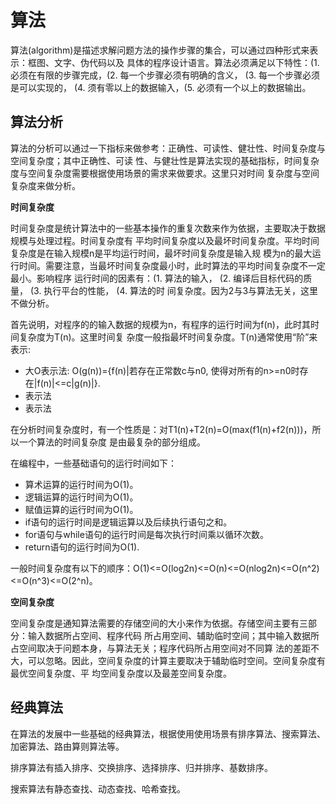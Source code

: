 # 算法

算法(algorithm)是描述求解问题方法的操作步骤的集合，可以通过四种形式来表示：框图、文字、伪代码以及
具体的程序设计语言。算法必须满足以下特性：(1. 必须在有限的步骤完成，(2. 每一个步骤必须有明确的含义，
(3. 每一个步骤必须是可以实现的， (4. 须有零以上的数据输入，(5. 必须有一个以上的数据输出。

## 算法分析

算法的分析可以通过一下指标来做参考：正确性、可读性、健壮性、时间复杂度与空间复杂度；其中正确性、可读
性、与健壮性是算法实现的基础指标，时间复杂度与空间复杂度需要根据使用场景的需求来做要求。这里只对时间
复杂度与空间复杂度来做分析。

**时间复杂度**

时间复杂度是统计算法中的一些基本操作的重复次数来作为依据，主要取决于数据规模与处理过程。时间复杂度有
平均时间复杂度以及最坏时间复杂度。平均时间复杂度是在输入规模n是平均运行时间，最坏时间复杂度是输入规
模为n的最大运行时间。需要注意，当最坏时间复杂度最小时，此时算法的平均时间复杂度不一定最小。影响程序
运行时间的因素有：(1. 算法的输入， (2. 编译后目标代码的质量， (3. 执行平台的性能， (4. 算法的时
间复杂度。因为2与3与算法无关，这里不做分析。

首先说明，对程序的的输入数据的规模为n，有程序的运行时间为f(n)，此时其时间复杂度为T(n)。这里时间复
杂度一般指最坏时间复杂度。T(n)通常使用“阶”来表示:

* 大O表示法: O(g(n))={f(n)|若存在正常数c与n0, 使得对所有的n>=n0时存在|f(n)|<=c|g(n)|}.
* 表示法
* 表示法

在分析时间复杂度时，有一个性质是：对T1(n)+T2(n)=O(max(f1(n)+f2(n)))，所以一个算法的时间复杂度
是由最复杂的部分组成。

在编程中，一些基础语句的运行时间如下：

* 算术运算的运行时间为O(1)。
* 逻辑运算的运行时间为O(1)。
* 赋值运算的运行时间为O(1)。
* if语句的运行时间是逻辑运算以及后续执行语句之和。
* for语句与while语句的运行时间是每次执行时间乘以循环次数。
* return语句的运行时间为O(1).

一般时间复杂度有以下的顺序：O(1)<=O(log2n)<=O(n)<=O(nlog2n)<=O(n^2)<=O(n^3)<=O(2^n)。

**空间复杂度**

空间复杂度是通知算法需要的存储空间的大小来作为依据。存储空间主要有三部分：输入数据所占空间、程序代码
所占用空间、辅助临时空间；其中输入数据所占空间取决于问题本身，与算法无关；程序代码所占用空间对不同算
法的差距不大，可以忽略。因此，空间复杂度的计算主要取决于辅助临时空间。空间复杂度有最优空间复杂度、平
均空间复杂度以及最差空间复杂度。

## 经典算法

在算法的发展中一些基础的经典算法，根据使用使用场景有排序算法、搜索算法、加密算法、路由算则算法等。

排序算法有插入排序、交换排序、选择排序、归并排序、基数排序。

搜索算法有静态查找、动态查找、哈希查找。
